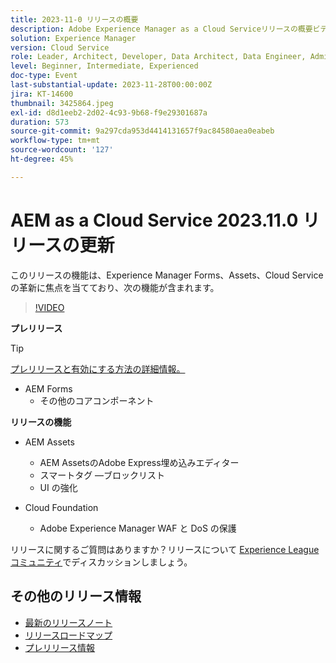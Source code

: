 ```yaml
---
title: 2023-11-0 リリースの概要
description: Adobe Experience Manager as a Cloud Serviceリリースの概要ビデオ2023.11.0( このリリースでは、Experience Manager Forms、アセット、Cloud Serviceに焦点を当てた機能 )
solution: Experience Manager
version: Cloud Service
role: Leader, Architect, Developer, Data Architect, Data Engineer, Admin, User
level: Beginner, Intermediate, Experienced
doc-type: Event
last-substantial-update: 2023-11-28T00:00:00Z
jira: KT-14600
thumbnail: 3425864.jpeg
exl-id: d8d1eeb2-2d02-4c93-9b68-f9e29301687a
duration: 573
source-git-commit: 9a297cda953d4414131657f9ac84580aea0eabeb
workflow-type: tm+mt
source-wordcount: '127'
ht-degree: 45%

---
```


# AEM as a Cloud Service 2023.11.0 リリースの更新

このリリースの機能は、Experience Manager Forms、Assets、Cloud Serviceの革新に焦点を当てており、次の機能が含まれます。

>[!VIDEO](https://video.tv.adobe.com/v/3425864/?learn=on)

**プレリリース**

>[!TIP]
>
>[プレリリースと有効にする方法の詳細情報。](https://experienceleague.adobe.com/docs/experience-manager-cloud-service/content/release-notes/prerelease.html?lang=ja)

* AEM Forms
   * その他のコアコンポーネント

**リリースの機能**

* AEM Assets
   * AEM AssetsのAdobe Express埋め込みエディター
   * スマートタグ —ブロックリスト
   * UI の強化

* Cloud Foundation
   * Adobe Experience Manager WAF と DoS の保護

リリースに関するご質問はありますか？リリースについて [Experience League コミュニティ](https://adobe.ly/3uBHk1D)でディスカッションしましょう。

## その他のリリース情報

* [最新のリリースノート](https://experienceleague.adobe.com/docs/experience-manager-cloud-service/content/release-notes/home.html?lang=ja)
* [リリースロードマップ](https://experienceleague.adobe.com/docs/experience-manager-release-information/aem-release-updates/update-releases-roadmap.html?lang=ja)
* [プレリリース情報](https://experienceleague.adobe.com/docs/experience-manager-cloud-service/content/release-notes/prerelease.html?lang=ja)
